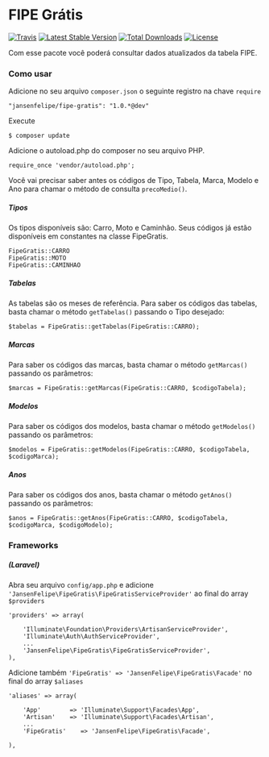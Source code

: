 # FIPE Grátis
[![Travis](https://travis-ci.org/jansenfelipe/fipe-gratis.svg?branch=1.0)](https://travis-ci.org/jansenfelipe/fipe-gratis)
[![Latest Stable Version](http://img.shields.io/packagist/v/jansenfelipe/fipe-gratis.svg?style=flat)](https://packagist.org/packages/jansenfelipe/fipe-gratis)
[![Total Downloads](http://img.shields.io/packagist/dt/jansenfelipe/fipe-gratis.svg?style=flat)](https://packagist.org/packages/jansenfelipe/fipe-gratis)
[![License](http://img.shields.io/packagist/l/jansenfelipe/fipe-gratis.svg?style=flat)](https://packagist.org/packages/jansenfelipe/fipe-gratis)

Com esse pacote você poderá consultar dados atualizados da tabela FIPE.

### Como usar

Adicione no seu arquivo `composer.json` o seguinte registro na chave `require`

    "jansenfelipe/fipe-gratis": "1.0.*@dev"

Execute

    $ composer update
    
Adicione o autoload.php do composer no seu arquivo PHP.

    require_once 'vendor/autoload.php';  

Você vai precisar saber antes os códigos de Tipo, Tabela, Marca, Modelo e Ano para chamar o método de consulta `precoMedio()`.

##### Tipos

Os tipos disponíveis são: Carro, Moto e Caminhão. Seus códigos já estão disponíveis em constantes na classe FipeGratis.
    
    FipeGratis::CARRO
    FipeGratis::MOTO
    FipeGratis::CAMINHAO
    
##### Tabelas

As tabelas são os meses de referência. Para saber os códigos das tabelas, basta chamar o método `getTabelas()` passando o Tipo desejado:

    $tabelas = FipeGratis::getTabelas(FipeGratis::CARRO);

##### Marcas

Para saber os códigos das marcas, basta chamar o método `getMarcas()` passando os parâmetros:

    $marcas = FipeGratis::getMarcas(FipeGratis::CARRO, $codigoTabela);

##### Modelos

Para saber os códigos dos modelos, basta chamar o método `getModelos()` passando os parâmetros:

    $modelos = FipeGratis::getModelos(FipeGratis::CARRO, $codigoTabela, $codigoMarca);

##### Anos

Para saber os códigos dos anos, basta chamar o método `getAnos()` passando os parâmetros:

    $anos = FipeGratis::getAnos(FipeGratis::CARRO, $codigoTabela, $codigoMarca, $codigoModelo);

### Frameworks

##### (Laravel)

Abra seu arquivo `config/app.php` e adicione `'JansenFelipe\FipeGratis\FipeGratisServiceProvider'` ao final do array `$providers`

    'providers' => array(

        'Illuminate\Foundation\Providers\ArtisanServiceProvider',
        'Illuminate\Auth\AuthServiceProvider',
        ...
        'JansenFelipe\FipeGratis\FipeGratisServiceProvider',
    ),

Adicione também `'FipeGratis' => 'JansenFelipe\FipeGratis\Facade'` no final do array `$aliases`

    'aliases' => array(

        'App'        => 'Illuminate\Support\Facades\App',
        'Artisan'    => 'Illuminate\Support\Facades\Artisan',
        ...
        'FipeGratis'    => 'JansenFelipe\FipeGratis\Facade',

    ),